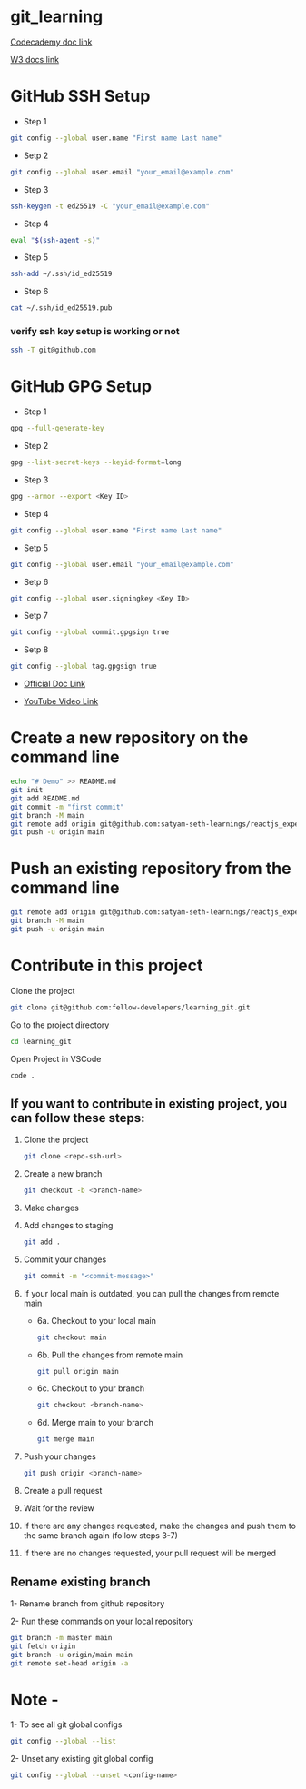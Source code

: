 # git_learning

[Codecademy doc link](https://www.codecademy.com/resources/docs/git/)

[W3 docs link](https://www.w3docs.com/learn-git/introduction4.html)

# GitHub SSH Setup

- Step 1

```bash
git config --global user.name "First name Last name"
```

- Setp 2

```bash
git config --global user.email "your_email@example.com"
```

- Step 3

```bash
ssh-keygen -t ed25519 -C "your_email@example.com"
```

- Step 4

```bash
eval "$(ssh-agent -s)"
```

- Step 5

```bash
ssh-add ~/.ssh/id_ed25519
```

- Step 6

```bash
cat ~/.ssh/id_ed25519.pub
```

### verify ssh key setup is working or not

```bash
ssh -T git@github.com
```

# GitHub GPG Setup

- Step 1

```bash
gpg --full-generate-key
```

- Step 2

```bash
gpg --list-secret-keys --keyid-format=long
```

- Step 3

```bash
gpg --armor --export <Key ID>
```

- Step 4

```bash
git config --global user.name "First name Last name"
```

- Setp 5

```bash
git config --global user.email "your_email@example.com"
```

- Setp 6

```bash
git config --global user.signingkey <Key ID>
```

- Setp 7

```bash
git config --global commit.gpgsign true
```

- Setp 8

```bash
git config --global tag.gpgsign true
```

- [Official Doc Link](https://docs.github.com/en/authentication/managing-commit-signature-verification/generating-a-new-gpg-key)

- [YouTube Video Link](https://youtu.be/xj9OiJL56pM?si=5A8eW5AEy9qQkt06)

# Create a new repository on the command line

```bash
echo "# Demo" >> README.md
git init
git add README.md
git commit -m "first commit"
git branch -M main
git remote add origin git@github.com:satyam-seth-learnings/reactjs_experiments.git
git push -u origin main
```

# Push an existing repository from the command line

```bash
git remote add origin git@github.com:satyam-seth-learnings/reactjs_experiments.git
git branch -M main
git push -u origin main
```

# Contribute in this project

Clone the project

```bash
git clone git@github.com:fellow-developers/learning_git.git
```

Go to the project directory

```bash
cd learning_git
```

Open Project in VSCode

```bash
code .
```

## If you want to contribute in existing project, you can follow these steps:

1. Clone the project

   ```bash
   git clone <repo-ssh-url>
   ```

2. Create a new branch

   ```bash
   git checkout -b <branch-name>
   ```

3. Make changes

4. Add changes to staging

   ```bash
   git add .
   ```

5. Commit your changes

   ```bash
   git commit -m "<commit-message>"
   ```

6. If your local main is outdated, you can pull the changes from remote main

   - 6a. Checkout to your local main
     ```bash
     git checkout main
     ```
   - 6b. Pull the changes from remote main
     ```bash
     git pull origin main
     ```
   - 6c. Checkout to your branch
     ```bash
     git checkout <branch-name>
     ```
   - 6d. Merge main to your branch
     ```bash
     git merge main
     ```

7. Push your changes

   ```bash
   git push origin <branch-name>
   ```

8. Create a pull request

9. Wait for the review

10. If there are any changes requested, make the changes and push them to the same branch again (follow steps 3-7)

11. If there are no changes requested, your pull request will be merged

## Rename existing branch

1- Rename branch from github repository

2- Run these commands on your local repository

```bash
git branch -m master main
git fetch origin
git branch -u origin/main main
git remote set-head origin -a
```

# Note -

1- To see all git global configs

```bash
git config --global --list
```

2- Unset any existing git global config

```bash
git config --global --unset <config-name>
```
